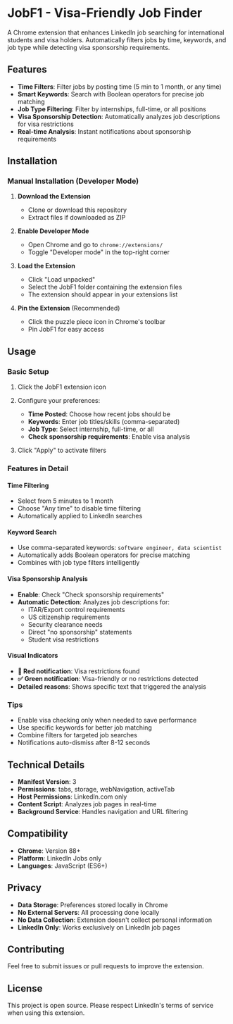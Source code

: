 # JobF1 - Visa-Friendly Job Finder

A Chrome extension that enhances LinkedIn job searching for international students and visa holders. Automatically filters jobs by time, keywords, and job type while detecting visa sponsorship requirements.

## Features

- **Time Filters**: Filter jobs by posting time (5 min to 1 month, or any time)
- **Smart Keywords**: Search with Boolean operators for precise job matching
- **Job Type Filtering**: Filter by internships, full-time, or all positions
- **Visa Sponsorship Detection**: Automatically analyzes job descriptions for visa restrictions
- **Real-time Analysis**: Instant notifications about sponsorship requirements

## Installation

### Manual Installation (Developer Mode)

1. **Download the Extension**

   - Clone or download this repository
   - Extract files if downloaded as ZIP

2. **Enable Developer Mode**

   - Open Chrome and go to `chrome://extensions/`
   - Toggle "Developer mode" in the top-right corner

3. **Load the Extension**

   - Click "Load unpacked"
   - Select the JobF1 folder containing the extension files
   - The extension should appear in your extensions list

4. **Pin the Extension** (Recommended)
   - Click the puzzle piece icon in Chrome's toolbar
   - Pin JobF1 for easy access

## Usage

### Basic Setup

1. Click the JobF1 extension icon
2. Configure your preferences:

   - **Time Posted**: Choose how recent jobs should be
   - **Keywords**: Enter job titles/skills (comma-separated)
   - **Job Type**: Select internship, full-time, or all
   - **Check sponsorship requirements**: Enable visa analysis

3. Click "Apply" to activate filters

### Features in Detail

#### Time Filtering

- Select from 5 minutes to 1 month
- Choose "Any time" to disable time filtering
- Automatically applied to LinkedIn searches

#### Keyword Search

- Use comma-separated keywords: `software engineer, data scientist`
- Automatically adds Boolean operators for precise matching
- Combines with job type filters intelligently

#### Visa Sponsorship Analysis

- **Enable**: Check "Check sponsorship requirements"
- **Automatic Detection**: Analyzes job descriptions for:
  - ITAR/Export control requirements
  - US citizenship requirements
  - Security clearance needs
  - Direct "no sponsorship" statements
  - Student visa restrictions

#### Visual Indicators

- **🚨 Red notification**: Visa restrictions found
- **✅ Green notification**: Visa-friendly or no restrictions detected
- **Detailed reasons**: Shows specific text that triggered the analysis

### Tips

- Enable visa checking only when needed to save performance
- Use specific keywords for better job matching
- Combine filters for targeted job searches
- Notifications auto-dismiss after 8-12 seconds

## Technical Details

- **Manifest Version**: 3
- **Permissions**: tabs, storage, webNavigation, activeTab
- **Host Permissions**: LinkedIn.com only
- **Content Script**: Analyzes job pages in real-time
- **Background Service**: Handles navigation and URL filtering

## Compatibility

- **Chrome**: Version 88+
- **Platform**: LinkedIn Jobs only
- **Languages**: JavaScript (ES6+)

## Privacy

- **Data Storage**: Preferences stored locally in Chrome
- **No External Servers**: All processing done locally
- **No Data Collection**: Extension doesn't collect personal information
- **LinkedIn Only**: Works exclusively on LinkedIn job pages

## Contributing

Feel free to submit issues or pull requests to improve the extension.

## License

This project is open source. Please respect LinkedIn's terms of service when using this extension.

